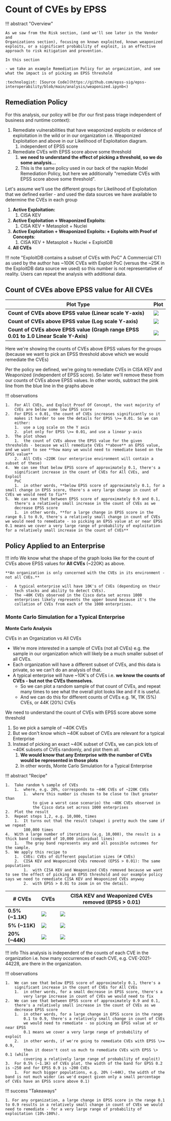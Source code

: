 # Count of CVEs by EPSS

!!! abstract "Overview"

    As we saw from the Risk section, (and we'll see later in the Vendor and
    Organizations section), focusing on known exploited, known weaponized
    exploits, or a significant probability of exploit, is an effective
    approach to risk mitigation and prevention.

    In this section

    - we take an example Remediation Policy for an organization, and see what the impact is of picking an EPSS threshold

    :technologist: [Source Code](https://github.com/epss-sig/epss-interoperability/blob/main/analysis/weaponized.ipynb<) 

## Remediation Policy

For this analysis, our policy will be (for our first pass triage
independent of business and runtime context):

1.  Remediate vulnerabilities that have weaponized exploits or evidence
    of exploitation in the wild or in our organization i.e. Weaponized
    Exploitation and above in our Likelihood of Exploitation diagram. 
    1.  independent of EPSS score
2.  Remediate CVEs with EPSS score above some threshold
    1.  **we need to understand the effect of picking a threshold, so we do some analysis...**
    2.  This is the same policy used in our back of the napkin Model Remediation Policy, but here we additionally "remediate CVEs with EPSS score above some threshold".

  

Let's assume we'll use the different groups for Likelihood of
Exploitation that we defined earlier - and used the data sources we have
available to determine the CVEs in each group

1.  **Active Exploitation:**
    1.  CISA KEV
2.  **Active Exploitation + Weaponized Exploits**:
    1.  CISA KEV + Metasploit + Nuclei
3.  **Active Exploitation + Weaponized Exploits: + Exploits with Proof
    of Concepts**:
    1.  CISA KEV + Metasploit + Nuclei + ExploitDB
4.  **All CVEs**

!!! note "ExploitDB contains a subset of CVEs with PoC"
    A Commercial CTI as used by the author has ~100K CVEs
    with Exploit PoC (versus the ~25K in the ExploitDB data
    source we used) so this number is not representative of
    reality. Users can repeat the analysis with additional data.

## Count of CVEs above EPSS value for All CVEs

| Plot Type       | Plot                                        | 
|--------------|---------------------------------------------|
| **Count of CVEs above EPSS value (Linear scale Y-axis)** | ![](../assets/images/CountofCVEsaboveEPSSvalue.png)    |
| **Count of CVEs above EPSS value (Log scale Y-axis)**    | ![](../assets/images/CountofCVEsaboveEPSSvalueLog.png) |
| **Count of CVEs above EPSS value (Graph range EPSS 0.01 to 1.0 Linear Scale Y-Axis)**   | ![](../assets/images/CountofCVEsaboveEPSSvalue01.png) |

Here we're showing the counts of CVEs above EPSS values for the groups
(because we want to pick an EPSS threshold above which we would remediate the
CVEs)


Per the policy we defined, we're going to remediate CVEs in CISA KEV and
Weaponized (independent of EPSS score). So later we'll remove these from our counts of CVEs above EPSS
    values. In other words, subtract the pink line from the blue line in
    the graphs above

!!! observations

    1.  For All CVEs, and Exploit Proof Of Concept, the vast majority of
        CVEs are below some low EPSS score
    2.  For EPSS < 0.01, the count of CVEs increases significantly so it
        makes it harder to see the details for EPSS \>= 0.01. So we can
        either:
        1.  use a Log scale on the Y axis 
        2.  plot only for EPSS \>= 0.01, and use a linear y-axis 
    3.  The plot shows 
        1.  the count of CVEs above the EPSS value for the given thresholds - because we will remediate CVEs **above** an EPSS value, and we want to see **how many we would need to remediate based on the EPSS value**
        2.  All CVEs ~220K (our enterprise environment will contain a subset of these)
    4.  We can see that below EPSS score of approximately 0.1, there's a
        significant increase in the count of CVEs for All CVEs, and Exploit
        PoC
        1.  in other words, **below EPSS score of approximately 0.1, for a small change in EPSS score, there's a very large change in count of CVEs we would need to fix**
    5.  We can see that between EPSS score of approximately 0.9 and 0.1,
        there's a relatively small increase in the count of CVEs as we
        decrease EPSS score
        1.  in other words, **for a large change in EPSS score in the range 0.1 to 0.9, there's a relatively small change in count of CVEs we would need to remediate - so picking an EPSS value at or near EPSS 0.1 means we cover a very large range of probability of exploitation for a relatively small increase in the count of CVEs**

  

## Policy Applied to an Enterprise

!!! info
    We know what the shape of the graph looks like for the count of CVEs above
    EPSS values for **All CVEs** (~220K) as above.

    **An organization is only concerned with the CVEs in its environment -
    not all CVEs.**

    -   A typical enterprise will have 10K's of CVEs (depending on their
        tech stacks and ability to detect CVEs).
    -   The ~40K CVEs observed in the Cisco data set across 1000
        enterprises likely represents the upper bound because it's the
        collation of CVEs from each of the 1000 enterprises.

  

### Monte Carlo Simulation for a Typical Enterprise

**Monte Carlo Analysis**

CVEs in an Organization vs All CVEs

-   We're more interested in a sample of CVEs (not all CVEs) e.g. the
    sample in our organization which will likely be a much smaller
    subset of all CVEs.
-   Each organization will have a different subset of CVEs, and this
    data is private, so we can't do an analysis of that.
-   A typical enterprise will have ~10K's of CVEs i.e. **we know the
    counts of CVEs - but not the CVEs themselves.**
    -   So we can plot a random sample of that count of CVEs, and repeat
        many times to see what the overall plot looks like and if it is
        useful.
    -   And we can do this for different counts of CVEs e.g. 1K, 11K
        (5%) CVEs, or 44K (20%) CVEs

We need to understand the count of CVEs with EPSS score above some
threshold

1.  So we pick a sample of ~40K CVEs
2.  But we don't know which ~40K subset of CVEs are relevant for a
    typical Enterprise
3.  Instead of picking an exact ~40K subset of CVEs, we can pick lots
    of ~40K subsets of CVEs randomly, and plot them all.
    1.  **We would know that any Enterprise with the number of CVEs would be
        represented in those plots**
    2.  In other words, Monte Carlo Simulation for a Typical Enterprise

!!! abstract "Recipe" 

    1.  Take random % sample of CVEs 
        1.  where, e.g. 20%, corresponds to ~44K CVEs of ~220K CVEs
            1.  where this number is chosen to be close to (but greater than
                to give a worst case scenario) the ~40K CVEs observed in
                the Cisco data set across 1000 enterprises
    2.  Plot the result
    3.  Repeat steps 1,2, e.g. 10,000, times
        1.  It turns out that the result (shape) i pretty much the same if we repeat
            100,000 times
    4.  With a large number of iterations (e.g. 10,000), the result is a thick band (composed of 10,000 individual lines)
        1.   The gray band represents any and all possible outcomes for the sample.
    5.  We apply this recipe to
        1.  CVEs: CVEs of different population sizes (# CVEs)
        2.  CISA KEV and Weaponized CVEs removed (EPSS > 0.01): The same populations 
            1.  with CISA KEV and Weaponized CVEs removed because we want to see the effect of picking an EPSS threshold and our example policy says we need to remediate CISA KEV and Weaponized CVEs anyway
            2.  with EPSS > 0.01 to zoom in on the detail.





| # CVEs       | CVEs                                        | CISA KEV and Weaponized CVEs removed (EPSS > 0.01)                   |  
|--------------|---------------------------------------------|--------------------------------------------------------|
| **0.5% (~1.1K)** | ![](../assets/images/monte_carlo_1k.png)    | ![](../assets/images/monte_carlo_1k_removed.png)    |   
| **5% (~11K)**    | ![](../assets/images/monte_carlo_11k.png) | ![](../assets/images/monte_carlo_11k_removed.png) |   
| **20% (~44K)**   | ![](../assets/images/monte_carlo_44k.png) | ![](../assets/images/monte_carlo_44k_removed.png) |   


!!! info
    This analysis is independent of the counts of each CVE
    in the organization i.e. how many occurrences of each CVE, e.g.
    CVE-2021-44228, are there in the organization. 

  

!!! observations

    1.  We can see that below EPSS score of approximately 0.1, there's a
        significant increase in the count of CVEs for All CVEs
        1.  in other words, for a small decrease in EPSS score, there's a
            very large increase in count of CVEs we would need to fix
    2.  We can see that between EPSS score of approximately 0.9 and 0.1,
        there's a relatively small increase in the count of CVEs as we
        decrease EPSS score
        1.  in other words, for a large change in EPSS score in the range
            0.1 to 0.9, there's a relatively small change in count of CVEs
            we would need to remediate - so picking an EPSS value at or near EPSS
            0.1 means we cover a very large range of probability of exploit
        2.  in other words, if we're going to remediate CVEs with EPSS \>= 0.9,
            then it doesn't cost us much to remediate CVEs with EPSS \> 0.1 (while
            covering a relatively large range of probability of exploit)
    3.  For 0.5% (~1.1K) of CVEs plot, the width of the band for EPSS 0.2 is ~250 and for EPSS 0.9 is ~200 CVEs
        1.  For much bigger populations, e.g. 20% (~44K), the width of the band is not much wider (as we'd expect given only a small percentage of CVEs have an EPSS score above 0.1)
  

  

  

!!! success "Takeaways"        
    
    1. For any organization, a large change in EPSS score in the range 0.1 to 0.9 results in a relatively small change in count of CVEs we would need to remediate - for a very large range of probability of exploitation (10%-100%).